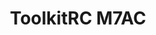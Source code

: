 ---
color: green
category: Chargers
group: AC Chargers
visible: true
order: 3
title: ToolkitRC M7AC
link: https://www.getfpv.com/toolkitrc-m7ac-100w-ac-300w-dc-15a-2-6s-multi-function-ac-smart-balance-charger.html
img: /uploads/equipment/charging/chargers-toolkitrc-m7ac.png
text: Description
info: $74.99
---